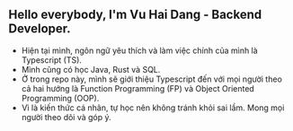 ## Hello everybody, I'm Vu Hai Dang - Backend Developer.
- Hiện tại mình, ngôn ngữ yêu thích và làm việc chính của mình là Typescript (TS). 
- Mình cũng có học Java, Rust và SQL.
- Ở trong repo này, mình sẽ giới thiệu Typescript đến với mọi người theo cả hai hướng là Function Programming (FP) và Object Oriented Programming (OOP).
- Vì là kiến thức cá nhân, tự học nên không tránh khỏi sai lầm. Mong mọi người theo dõi và góp ý.
